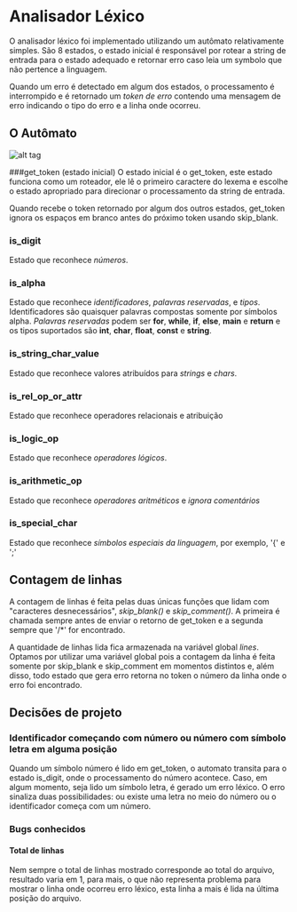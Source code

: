# Analisador Léxico

O analisador léxico foi implementado utilizando um autômato relativamente simples.
São 8 estados, o estado inicial é responsável por rotear a string de entrada para
o estado adequado e retornar erro caso leia um symbolo que não pertence a
linguagem.

Quando um erro é detectado em algum dos estados, o processamento é interrompido
e é retornado um *token de erro* contendo uma mensagem de erro indicando o tipo
do erro e a linha onde ocorreu.

## O Autômato
![alt tag](https://github.com/felipebool/trabalhos_compiladores/blob/master/analisador_lexico/automata.png)

###get_token (estado inicial)
O estado inicial é o get_token, este estado funciona como um roteador, ele lê o
primeiro caractere do lexema e escolhe o estado apropriado para direcionar o
processamento da string de entrada.

Quando recebe o token retornado por algum dos outros estados, get_token ignora
os espaços em branco antes do próximo token usando skip_blank.


### is_digit
Estado que reconhece *números*. 


### is_alpha
Estado que reconhece *identificadores*, *palavras reservadas*, e *tipos*.
Identificadores são quaisquer palavras compostas somente por símbolos
alpha. *Palavras reservadas* podem ser **for**, **while**, **if**, **else**,
**main** e **return** e os tipos suportados são **int**, **char**, **float**,
**const** e **string**.


### is_string_char_value
Estado que reconhece valores atribuídos para *strings* e *chars*.

### is_rel_op_or_attr
Estado que reconhece operadores relacionais e atribuição


### is_logic_op
Estado que reconhece *operadores lógicos*.


### is_arithmetic_op
Estado que reconhece *operadores aritméticos* e *ignora comentários*


### is_special_char
Estado que reconhece *símbolos especiais da linguagem*, por exemplo, '{' e ';'


## Contagem de linhas
A contagem de linhas é feita pelas duas únicas funções que lidam com "caracteres
desnecessários", *skip_blank()* e *skip_comment()*. A primeira é chamada sempre
antes de enviar o retorno de get_token e a segunda sempre que '/\*' for encontrado.

A quantidade de linhas lida fica armazenada na variável global *lines*. Optamos
por utilizar uma variável global pois a contagem da linha é feita somente
por skip_blank e skip_comment em momentos distintos e, além disso, todo estado
que gera erro retorna no token o número da linha onde o erro foi encontrado.


## Decisões de projeto

### Identificador começando com número ou número com símbolo letra em alguma posição
Quando um símbolo número é lido em get_token, o automato transita para o estado
is_digit, onde o processamento do número acontece. Caso, em algum momento, seja
lido um símbolo letra, é gerado um erro léxico. O erro sinaliza duas
possibilidades: ou existe uma letra no meio do número ou o identificador começa
com um número.

### Bugs conhecidos

#### Total de linhas
Nem sempre o total de linhas mostrado corresponde ao total do arquivo, resultado
varia em 1, para mais, o que não representa problema para mostrar o linha onde
ocorreu erro léxico, esta linha a mais é lida na última posição do arquivo.
